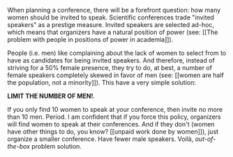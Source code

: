 When planning a conference, there will be a forefront question: how many women should be invited to speak. Scientific conferences trade "invited speakers" as a prestige measure. Invited speakers are selected ad-hoc, which means that organizers have a natural position of power (see: [[The problem with people in positions of power in academia]]). 

People (i.e. men) like complaining about the lack of women to select from to have as candidates for being invited speakers. And therefore, instead of striving for a 50% female presence, they try to do, at best, a number of female speakers completely skewed in favor of men (see: [[women are half the population, not a minority]]). This have a very simple solution:

**LIMIT THE NUMBER OF MEN!**. 

If you only find 10 women to speak at your conference, then invite no more than 10 men. Period. I am confident that if you force this policy, organizers will find women to speak at their conferences. And if they don't (women have other things to do, you know? [[unpaid work done by women]]), just organize a smaller conference. Have fewer male speakers. Voilà, *out-of-the-box* problem solution. 